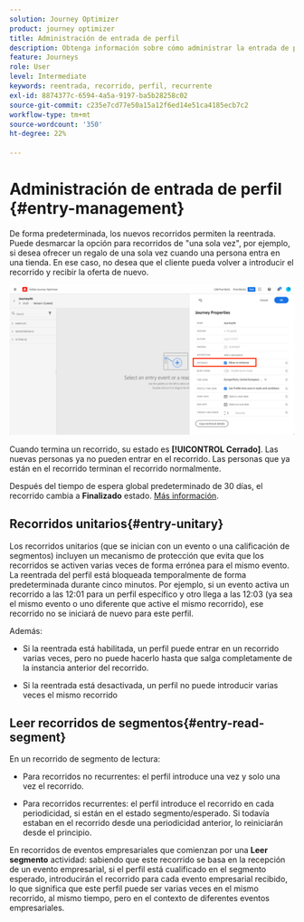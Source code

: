 ```yaml
---
solution: Journey Optimizer
product: journey optimizer
title: Administración de entrada de perfil
description: Obtenga información sobre cómo administrar la entrada de perfil
feature: Journeys
role: User
level: Intermediate
keywords: reentrada, recorrido, perfil, recurrente
exl-id: 8874377c-6594-4a5a-9197-ba5b28258c02
source-git-commit: c235e7cd77e50a15a12f6ed14e51ca4185ecb7c2
workflow-type: tm+mt
source-wordcount: '350'
ht-degree: 22%

---
```


# Administración de entrada de perfil {#entry-management}

De forma predeterminada, los nuevos recorridos permiten la reentrada. Puede desmarcar la opción para recorridos de &quot;una sola vez&quot;, por ejemplo, si desea ofrecer un regalo de una sola vez cuando una persona entra en una tienda. En ese caso, no desea que el cliente pueda volver a introducir el recorrido y recibir la oferta de nuevo.

![](assets/journey-re-entrance.png)

Cuando termina un recorrido, su estado es **[!UICONTROL Cerrado]**. Las nuevas personas ya no pueden entrar en el recorrido. Las personas que ya están en el recorrido terminan el recorrido normalmente.

Después del tiempo de espera global predeterminado de 30 días, el recorrido cambia a **Finalizado** estado.  [Más información](journey-gs.md#global_timeout).


## Recorridos unitarios{#entry-unitary}

Los recorridos unitarios (que se inician con un evento o una calificación de segmentos) incluyen un mecanismo de protección que evita que los recorridos se activen varias veces de forma errónea para el mismo evento. La reentrada del perfil está bloqueada temporalmente de forma predeterminada durante cinco minutos. Por ejemplo, si un evento activa un recorrido a las 12:01 para un perfil específico y otro llega a las 12:03 (ya sea el mismo evento o uno diferente que active el mismo recorrido), ese recorrido no se iniciará de nuevo para este perfil.

Además:

* Si la reentrada está habilitada, un perfil puede entrar en un recorrido varias veces, pero no puede hacerlo hasta que salga completamente de la instancia anterior del recorrido.

* Si la reentrada está desactivada, un perfil no puede introducir varias veces el mismo recorrido

## Leer recorridos de segmentos{#entry-read-segment}

En un recorrido de segmento de lectura:

* Para recorridos no recurrentes: el perfil introduce una vez y solo una vez el recorrido.

* Para recorridos recurrentes: el perfil introduce el recorrido en cada periodicidad, si están en el estado segmento/esperado. Si todavía estaban en el recorrido desde una periodicidad anterior, lo reiniciarán desde el principio.

En recorridos de eventos empresariales que comienzan por una **Leer segmento** actividad: sabiendo que este recorrido se basa en la recepción de un evento empresarial, si el perfil está cualificado en el segmento esperado, introducirán el recorrido para cada evento empresarial recibido, lo que significa que este perfil puede ser varias veces en el mismo recorrido, al mismo tiempo, pero en el contexto de diferentes eventos empresariales.